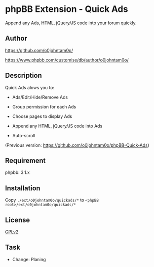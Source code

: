phpBB Extension - Quick Ads
=========================

Append any Ads, HTML, jQuery/JS code into your forum quickly.

## Author

https://github.com/o0johntam0o/

https://www.phpbb.com/customise/db/author/o0johntam0o/

## Description

Quick Ads alows you to:

* Ads/Edit/Hide/Remove Ads

* Group permission for each Ads

* Choose pages to display Ads

* Append any HTML, jQuery/JS code into Ads

* Auto-scroll

(Previous version: https://github.com/o0johntam0o/phpBB-Quick-Ads)

## Requirement

phpbb: 3.1.x

## Installation

Copy ```./ext/o0johntam0o/quickads/*``` to ```<phpBB root>/ext/o0johntam0o/quickads/*```

## License

[GPLv2](license.txt)

## Task

* Change: Planing